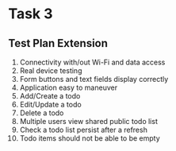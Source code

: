 # Task 3

## Test Plan Extension

1. Connectivity with/out Wi-Fi and data access
2. Real device testing
3. Form buttons and text fields display correctly
4. Application easy to maneuver
5. Add/Create a todo
6. Edit/Update a todo
7. Delete a todo
8. Multiple users view shared public todo list
9. Check a todo list persist after a refresh
10. Todo items should not be able to be empty

